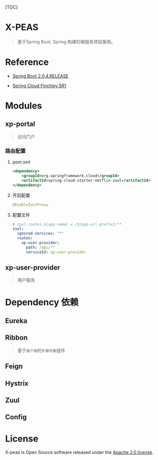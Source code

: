 [TOC]

# X-PEAS
> 基于Spring Boot, Spring 构建的微服务项目案例。

# Reference

- [Spring Boot 2.0.4.RELEASE ](https://docs.spring.io/spring-boot/docs/2.0.4.RELEASE/reference/htmlsingle)

- [Spring Cloud Finchley.SR1](http://cloud.spring.io/spring-cloud-static/Finchley.SR1/single/spring-cloud.html)

# Modules

## xp-portal

> 访问门户

### 路由配置

1. pom.xml

   ``` xml
   <dependency>
       <groupId>org.springframework.cloud</groupId>
       <artifactId>spring-cloud-starter-netflix-zuul</artifactId>
   </dependency>
   ```

2. 开启配置

   ``` java
   @EnableZuulProxy
   ```

3. 配置文件

   ``` yaml
   # zuul.routes.${app-name} = /${app-url-prefix}/**
   zuul:
     ignored-services: "*"
     routes:
       xp-user-provider:
         path: /api/**
         serviceId: xp-user-provider
   ```


## xp-user-provider

> 用户服务







# Dependency 依赖

## Eureka

>

## Ribbon

> 基于`客户端`的`负载均衡`组件

## Feign

## Hystrix

## Zuul

## Config





# License

X-peas is Open Source software released under the [Apache 2.0 license](http://www.apache.org/licenses/LICENSE-2.0.html).